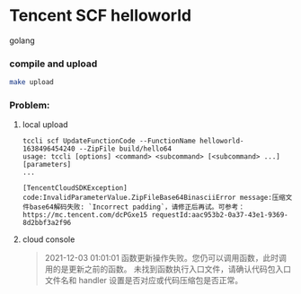 # Tencent SCF helloworld  
golang  

### compile and upload
```bash
make upload
```

### Problem:  
1. local upload    
    ```
    tccli scf UpdateFunctionCode --FunctionName helloworld-1638496454240 --ZipFile build/hello64
    usage: tccli [options] <command> <subcommand> [<subcommand> ...] [parameters]
    ...

    [TencentCloudSDKException] code:InvalidParameterValue.ZipFileBase64BinasciiError message:压缩文件base64解码失败: `Incorrect padding`，请修正后再试。可参考：https://mc.tencent.com/dcPGxe15 requestId:aac953b2-0a37-43e1-9369-8d2bbf3a2f96
    ```
2. cloud console
    > 2021-12-03 01:01:01 函数更新操作失败。您仍可以调用函数，此时调用的是更新之前的函数。
未找到函数执行入口文件，请确认代码包入口文件名和 handler 设置是否对应或代码压缩包是否正常。